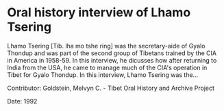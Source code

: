 # Oral history interview of Lhamo Tsering  
Lhamo Tsering [Tib. lha mo tshe ring] was the secretary-aide of Gyalo Thondup and was part of the second group of Tibetans trained by the CIA in America in 1958-59. In this interview, he dicusses how after returning to India from the USA, he came to manage much of the CIA's operation in Tibet for Gyalo Thondup. In this interview, Lhamo Tsering was the... 

Contributor: Goldstein, Melvyn C. - Tibet Oral History and Archive Project  

Date:
1992  

